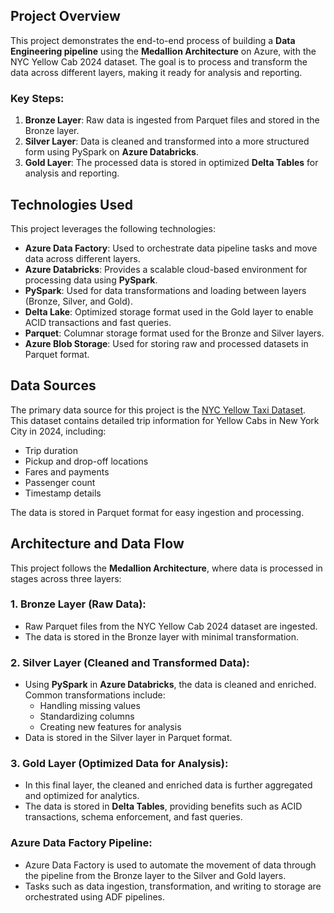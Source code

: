 
## Project Overview
This project demonstrates the end-to-end process of building a **Data Engineering pipeline** using the **Medallion Architecture** on Azure, with the NYC Yellow Cab 2024 dataset. The goal is to process and transform the data across different layers, making it ready for analysis and reporting.

### Key Steps:
1. **Bronze Layer**: Raw data is ingested from Parquet files and stored in the Bronze layer.
2. **Silver Layer**: Data is cleaned and transformed into a more structured form using PySpark on **Azure Databricks**.
3. **Gold Layer**: The processed data is stored in optimized **Delta Tables** for analysis and reporting.

## Technologies Used
This project leverages the following technologies:
- **Azure Data Factory**: Used to orchestrate data pipeline tasks and move data across different layers.
- **Azure Databricks**: Provides a scalable cloud-based environment for processing data using **PySpark**.
- **PySpark**: Used for data transformations and loading between layers (Bronze, Silver, and Gold).
- **Delta Lake**: Optimized storage format used in the Gold layer to enable ACID transactions and fast queries.
- **Parquet**: Columnar storage format used for the Bronze and Silver layers.
- **Azure Blob Storage**: Used for storing raw and processed datasets in Parquet format.

## Data Sources
The primary data source for this project is the [NYC Yellow Taxi Dataset](https://www1.nyc.gov/site/tlc/about/tlc-trip-record-data.page). This dataset contains detailed trip information for Yellow Cabs in New York City in 2024, including:
- Trip duration
- Pickup and drop-off locations
- Fares and payments
- Passenger count
- Timestamp details

The data is stored in Parquet format for easy ingestion and processing.

## Architecture and Data Flow
This project follows the **Medallion Architecture**, where data is processed in stages across three layers:

### 1. **Bronze Layer** (Raw Data):
- Raw Parquet files from the NYC Yellow Cab 2024 dataset are ingested.
- The data is stored in the Bronze layer with minimal transformation.

### 2. **Silver Layer** (Cleaned and Transformed Data):
- Using **PySpark** in **Azure Databricks**, the data is cleaned and enriched. Common transformations include:
  - Handling missing values
  - Standardizing columns
  - Creating new features for analysis
- Data is stored in the Silver layer in Parquet format.

### 3. **Gold Layer** (Optimized Data for Analysis):
- In this final layer, the cleaned and enriched data is further aggregated and optimized for analytics.
- The data is stored in **Delta Tables**, providing benefits such as ACID transactions, schema enforcement, and fast queries.

### **Azure Data Factory** Pipeline:
- Azure Data Factory is used to automate the movement of data through the pipeline from the Bronze layer to the Silver and Gold layers.
- Tasks such as data ingestion, transformation, and writing to storage are orchestrated using ADF pipelines.

